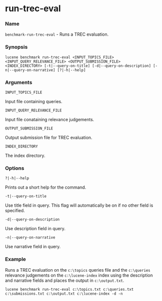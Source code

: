 ﻿# run-trec-eval

### Name

`benchmark-run-trec-eval` - Runs a TREC evaluation.

### Synopsis

```console
lucene benchmark run-trec-eval <INPUT_TOPICS_FILE> <INPUT_QUERY_RELEVANCE_FILE> <OUTPUT_SUBMISSION_FILE> <INDEX_DIRECTORY> [-t|--query-on-title] [-d|--query-on-description] [-n|--query-on-narrative] [?|-h|--help]
```

### Arguments

`INPUT_TOPICS_FILE`

Input file containing queries.

`INPUT_QUERY_RELEVANCE_FILE`

Input file conataining relevance judgements.

`OUTPUT_SUBMISSION_FILE`

Output submission file for TREC evaluation.

`INDEX_DIRECTORY`

The index directory.

### Options

`?|-h|--help`

Prints out a short help for the command.

`-t|--query-on-title`

Use title field in query. This flag will automatically be on if no other field is specified.

`-d|--query-on-description`

Use description field in query.

`-n|--query-on-narrative`

Use narrative field in query.

### Example

Runs a TREC evaluation on the `c:\topics` queries file and the `c:\queries` relevance judgements on the `c:\lucene-index` index using the description and narrative fields and places the output in `c:\output.txt`.

<code>lucene benchmark run-trec-eval c:\topics.txt c:\queries.txt c:\submissions.txt c:\output.txt c:\lucene-index -d -n</code>

